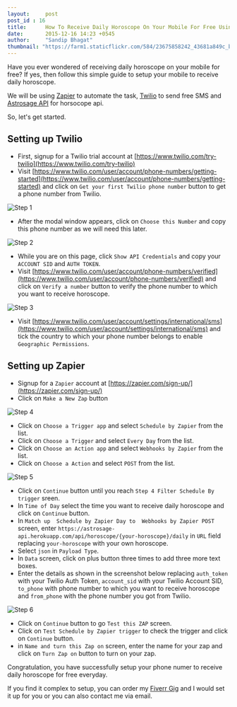 ```yaml
---
layout:     post
post_id : 16
title:      How To Receive Daily Horoscope On Your Mobile For Free Using Zapier, Twilio and Astrosage
date:       2015-12-16 14:23 +0545
author:     "Sandip Bhagat"
thumbnail: "https://farm1.staticflickr.com/584/23675858242_43681a849c_b_d.jpg"
---
```


Have you ever wondered of receiving daily horoscope on your mobile for free? If yes, then follow this simple guide to setup your mobile to receive daily horoscope.

We will be using [Zapier](https://zapier.com) to automate the task, [Twilio](http://twilio.com) to send free SMS and [Astrosage API](https://astrosage-api.herokuapp.com/) for horsocope api.

So, let's get started.

## Setting up Twilio

* First, signup for a Twilio trial account at [https://www.twilio.com/try-twilio](https://www.twilio.com/try-twilio)
* Visit [https://www.twilio.com/user/account/phone-numbers/getting-started](https://www.twilio.com/user/account/phone-numbers/getting-started) and click on `Get your first Twilio phone number` button to get a phone number from Twilio.

![Step 1](https://farm1.staticflickr.com/584/23675858242_43681a849c_b_d.jpg)

* After the modal window appears, click on `Choose this Number` and copy this phone number as we will need this later.

![Step 2](https://farm1.staticflickr.com/717/23702017431_fec8e98739_b_d.jpg)

* While you are on this page, click `Show API Credentials` and copy your `ACCOUNT SID` and `AUTH TOKEN`.
* Visit [https://www.twilio.com/user/account/phone-numbers/verified](https://www.twilio.com/user/account/phone-numbers/verified) and click on `Verify a number` button to verify the phone number to which you want to receive horoscope.

![Step 3](https://farm6.staticflickr.com/5826/23156172814_e7892a313b_b_d.jpg)

* Visit [https://www.twilio.com/user/account/settings/international/sms](https://www.twilio.com/user/account/settings/international/sms) and tick the country to which your phone number belongs to enable `Geographic Permissions`.

## Setting up Zapier

* Signup for a `Zapier` account at [https://zapier.com/sign-up/](https://zapier.com/sign-up/)
* Click on `Make a New Zap` button

![Step 4](https://farm6.staticflickr.com/5707/23784336105_45a1bac42c_b_d.jpg)

* Click on `Choose a Trigger app` and select `Schedule by Zapier` from the list.
* Click on `Choose a Trigger` and select `Every Day` from the list.
* Click on `Choose an Action app` and select `Webhooks by Zapier` from the list.
* Click on `Choose a Action` and select `POST` from the list.

![Step 5](https://farm6.staticflickr.com/5719/23157524843_aca9bccd28_b_d.jpg)

* Click on `Continue` button until you reach `Step 4 Filter Schedule By trigger` sreen.
* In `Time of Day` select the time you want to receive daily horoscope and click on `Continue` button.
* In `Match up  Schedule by Zapier Day to  Webhooks by Zapier POST` screen, enter `https://astrosage-api.herokuapp.com/api/horoscope/{your-horoscope}/daily` in `URL` field replacing `your-horoscope` with your own horoscope.
* Select `json` in `Payload Type`.
* In `Data` screen, click on plus button three times to add three more text boxes.
* Enter the details as shown in the screenshot below replacing `auth_token` with your Twilio Auth Token, `account_sid` with your Twilio Account SID, `to_phone` with phone number to which you want to receive horoscope and `from_phone` with the phone number you got from Twilio.

![Step 6](https://farm6.staticflickr.com/5661/23758223596_5f49609c47_b_d.jpg)

* Click on `Continue` button to go `Test this ZAP` screen.
* Click on `Test Schedule by Zapier trigger` to check the trigger and click on `Continue` button.
* in `Name and turn this Zap on` screen, enter the name for your zap and click on `Turn Zap on` button to turn on your zap.

Congratulation, you have successfully setup your phone numer to receive daily horoscope for free everyday.

If you find it complex to setup, you can order my [Fiverr Gig](https://www.fiverr.com/sandipbgt/send-you-horoscope-on-your-phone-as-sms) and I would set it up for you or you can also contact me via email.

